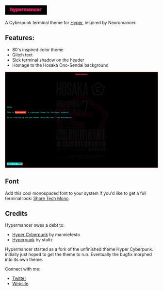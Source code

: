 ![hypermancer gif](./hypermancer.gif)

A Cyberpunk terminal theme for [Hyper](www.hyper.is), inspired by Neuromancer.

## Features:
- 80's inspired color theme
- Glitch text
- Sick terminal shadow on the header
- Homage to the Hosaka Ono-Sendai background

![hypermancer theme screenshot](./hypermancer.png)

## Font
Add this cool monospaced font to your system if you'd like to get a full terminal look: [Share Tech Mono](https://fonts.google.com/specimen/Share+Tech+Mono?selection.family=Share+Tech+Mono).

## Credits
Hypermancer owes a debt to:
- [Hyper Cyberpunk](https://github.com/manniefesto/hyper-cyberpunk) by manniefesto
- [Hyperpunk](https://github.com/staltz/hyperpunk) by staltz

Hypermancer started as a fork of the unfinished theme Hyper Cyberpunk. I initially just hoped to get the theme to run. Eventually the bugfix morphed into its own theme.

Connect with me:
- [Twitter](www.twitter.com/zachcaceres)
- [Website](www.zach.dev/now)
